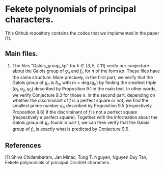 # Fekete polynomials of principal characters. 

This Github repository contains the codes that we implemented in the paper [1]. 

## Main files.

1. The files "Galois_group_kp" for $k \in \{3, 5, 7, 11 \}$ verify our conjecture about the Galois group of $g_n$ and $f_n$ for $n$ of the form $kp$. These files have the same structure. More precisely, in the first part, we verify that the Galois group of $g_n$ is $S_m$ with $m=\deg(g_n)$ by finding the smallest triple $(q_1, q_2, q_3)$ described by Proposition 9.1 in the main text. In other words, we verify Conjecture 9.3 for those n. In the second part, depending on whether the discriminant of $f$ is a perfect square or not, we find the smallest prime number $q_4$ described by Proposition 9.5 (respectively Proposition 9.6) if the discriminant of $f$ is not a perfect square (respectively a perfect square). Together with the information about the Galois group of $g_n$ found in part I, we can then verify that the Galois group of $f_n$ is exactly what is predicted by Conjecture 9.9. 








## References 

[1] Shiva Chidambaram, Jan Minac, Tung T. Nguyen, Nguyen Duy Tan, Fekete polynomials of principal Dirichlet characters.
 
